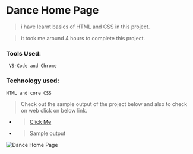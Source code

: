 # Dance Home Page

> i have learnt basics of HTML and CSS in this project.

> it took me around 4 hours to complete this project.

### Tools Used:

     VS-Code and Chrome

### Technology used:

    HTML and core CSS

> Check out the sample output of the project below and also to check on web click on below link.

- > [Click Me](https://grand-entremet-399b3f.netlify.app/)

- > Sample output

![Dance Home Page](https://user-images.githubusercontent.com/67215417/202188182-13216ba8-f6d9-4eb5-a5a4-e5a6113e6c56.png)
